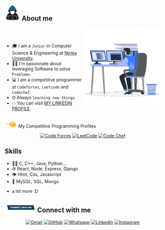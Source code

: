 
## <picture><img src = "about_me.gif" width = 50px></picture> About me

<picture> <img align="right" src="Right_Side.gif" width = 250px></picture>

<br><br>

- 🎓 I am a `Junior` in Computer Science & Engineering at [Nirma University](https://nirmauni.ac.in/).
- :technologist: I’m passionate about leveraging Software to solve `Problems`.
- :computer: I am a competitive programmer at `Codeforces`,  `Leetcode` and  `Codechef`.
- :nerd_face: Always `learning new things`.
- :boom: You can visit [MY LINKEDIN PROFILE](https://www.linkedin.com/in/kuldip-lakum-69b3a9270/).
<br>
 <picture> <img src="competitive_programming_profile.png" width=40> </picture> My Competitive Programming Profiles

<p align="center">
  <a href="https://codeforces.com/profile/KULDIP_LAKUM"><img src="https://img.icons8.com/external-tal-revivo-shadow-tal-revivo/50/000000/external-codeforces-programming-competitions-and-contests-programming-community-logo-shadow-tal-revivo.png" alt="Code Forces"/></a>
	<a href="https://leetcode.com/u/22bce165/"><img src="https://img.icons8.com/external-tal-revivo-shadow-tal-revivo/50/000000/external-level-up-your-coding-skills-and-quickly-land-a-job-logo-shadow-tal-revivo.png" alt="LeetCode"/></a>
	<a href="https://www.codechef.com/users/kuldip_lakum"><img src="https://img.icons8.com/color/50/000000/codechef.png" alt="Code Chef"/></a>

 ## Skills
- 👨‍💻 C, C++, Java, Python...
- ⚙️ React, Node, Express, Django
- 👁️ Html, Css, Javascript
- 💽 MySQL, SQL, Mongo
+ a lot more :D

## <picture> <img src="Connect-with-me.gif" width="100px"> </picture> Connect with me
<p align="center">
	<a href="mailto:kaushalvala1382004@gmail.com"><img img src="https://img.shields.io/badge/gmail-%23EA4335.svg?style=plastic&logo=gmail&logoColor=white" alt="Gmail"/></a>
	<a href="https://github.com/kaushalvala"><img src="https://img.shields.io/badge/github-%23181717.svg?style=plastic&logo=github&logoColor=white" alt="GitHub"/></a>
	<a href="https://wa.me/7600207589"><img src="https://img.shields.io/badge/whatsapp-%2325D366.svg?style=plastic&logo=whatsapp&logoColor=white" alt="Whatsapp"/></a>
	<a href="https://www.linkedin.com/in/kaushal-vala-0b2818285/"><img src="https://img.shields.io/badge/linkedin-%230A66C2.svg?style=plastic&logo=linkedin&logoColor=white" alt="LinkedIn"/></a>
	<a href="https://www.instagram.com/kaushal_vala_/"><img src="https://img.shields.io/badge/instagram-%23E4405F.svg?style=plastic&logo=instagram&logoColor=white" alt="Instagram"/></a>
</p>




